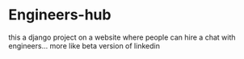 # Engineers-hub
 this a django project on a website where people can hire a chat with engineers... more like beta version of  linkedin
